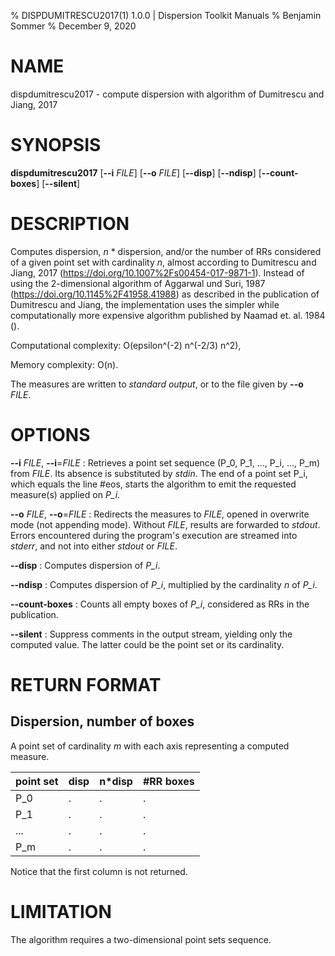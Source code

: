 % DISPDUMITRESCU2017(1) 1.0.0 | Dispersion Toolkit Manuals
% Benjamin Sommer
% December 9, 2020

# NAME

dispdumitrescu2017 - compute dispersion with algorithm of Dumitrescu and Jiang, 2017

# SYNOPSIS

**dispdumitrescu2017** [**\--i** *FILE*] [**\--o** *FILE*] [**\--disp**] [**\--ndisp**] [**\--count-boxes**] [**\--silent**]

# DESCRIPTION

Computes dispersion, *n* * dispersion, and/or the number of RRs considered of a given point set with cardinality *n*, almost according to Dumitrescu and Jiang, 2017 (https://doi.org/10.1007%2Fs00454-017-9871-1). Instead of using the 2-dimensional algorithm of Aggarwal und Suri, 1987 (https://doi.org/10.1145%2F41958.41988) as described in the publication of Dumitrescu and Jiang, the implementation uses the simpler while computationally more expensive algorithm published by Naamad et. al. 1984 ().

Computational complexity: O(epsilon^(-2) n^(-2/3) n^2),

Memory complexity: O(n).

The measures are written to *standard output*, or to the file given by **\--o** *FILE*.

# OPTIONS

**\--i** *FILE*, **\--i**=*FILE*
:   Retrieves a point set sequence (P_0, P_1, ..., P_i, ..., P_m) from *FILE*. Its absence is substituted by *stdin*. The end of a point set P_i, which equals the line #eos, starts the algorithm to emit the requested measure(s) applied on *P_i*.

**\--o** *FILE*, **\--o**=*FILE*
:   Redirects the measures to *FILE*, opened in overwrite mode (not appending mode). Without *FILE*, results are forwarded to *stdout*. Errors encountered during the program's execution are streamed into *stderr*, and not into either *stdout* or *FILE*.

**\--disp**
:   Computes dispersion of *P_i*.

**\--ndisp**
:   Computes dispersion of *P_i*, multiplied by the cardinality *n* of *P_i*.

**\--count-boxes**
:   Counts all empty boxes of *P_i*, considered as RRs in the publication.

**\--silent**
:   Suppress comments in the output stream, yielding only the computed value. The latter could be the point set or its cardinality.

# RETURN FORMAT

## Dispersion, number of boxes

A point set of cardinality *m* with each axis representing a computed measure.

point set | disp | n*disp | #RR boxes
--- | --- | --- | ---
P_0 | . | . | .
P_1 | . | . | .
... | . | . | .
P_m | . | . | .

Notice that the first column is not returned.

# LIMITATION

The algorithm requires a two-dimensional point sets sequence.